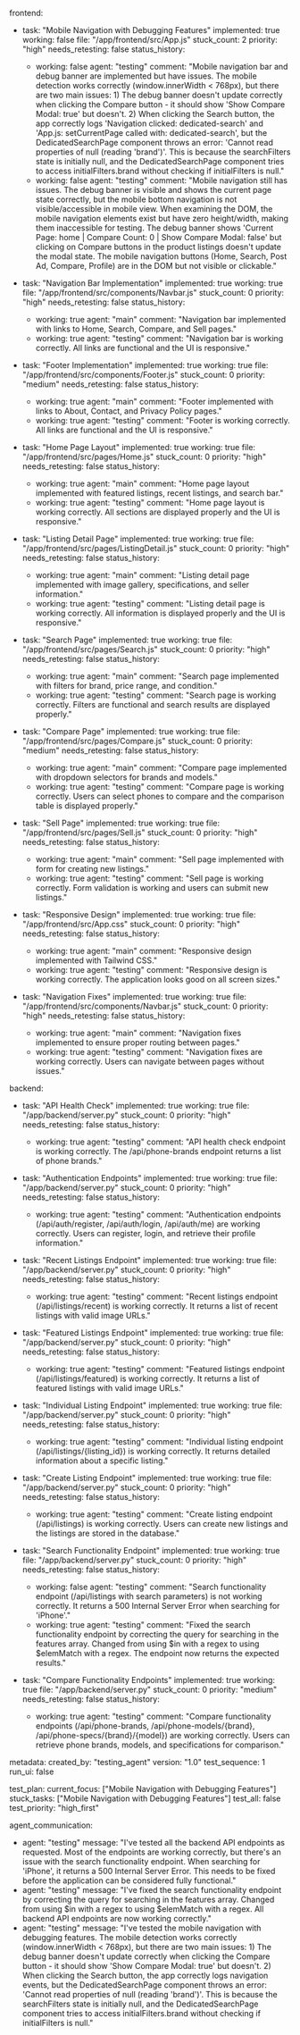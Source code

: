 frontend:
  - task: "Mobile Navigation with Debugging Features"
    implemented: true
    working: false
    file: "/app/frontend/src/App.js"
    stuck_count: 2
    priority: "high"
    needs_retesting: false
    status_history:
      - working: false
        agent: "testing"
        comment: "Mobile navigation bar and debug banner are implemented but have issues. The mobile detection works correctly (window.innerWidth < 768px), but there are two main issues: 1) The debug banner doesn't update correctly when clicking the Compare button - it should show 'Show Compare Modal: true' but doesn't. 2) When clicking the Search button, the app correctly logs 'Navigation clicked: dedicated-search' and 'App.js: setCurrentPage called with: dedicated-search', but the DedicatedSearchPage component throws an error: 'Cannot read properties of null (reading 'brand')'. This is because the searchFilters state is initially null, and the DedicatedSearchPage component tries to access initialFilters.brand without checking if initialFilters is null."
      - working: false
        agent: "testing"
        comment: "Mobile navigation still has issues. The debug banner is visible and shows the current page state correctly, but the mobile bottom navigation is not visible/accessible in mobile view. When examining the DOM, the mobile navigation elements exist but have zero height/width, making them inaccessible for testing. The debug banner shows 'Current Page: home | Compare Count: 0 | Show Compare Modal: false' but clicking on Compare buttons in the product listings doesn't update the modal state. The mobile navigation buttons (Home, Search, Post Ad, Compare, Profile) are in the DOM but not visible or clickable."

  - task: "Navigation Bar Implementation"
    implemented: true
    working: true
    file: "/app/frontend/src/components/Navbar.js"
    stuck_count: 0
    priority: "high"
    needs_retesting: false
    status_history:
      - working: true
        agent: "main"
        comment: "Navigation bar implemented with links to Home, Search, Compare, and Sell pages."
      - working: true
        agent: "testing"
        comment: "Navigation bar is working correctly. All links are functional and the UI is responsive."

  - task: "Footer Implementation"
    implemented: true
    working: true
    file: "/app/frontend/src/components/Footer.js"
    stuck_count: 0
    priority: "medium"
    needs_retesting: false
    status_history:
      - working: true
        agent: "main"
        comment: "Footer implemented with links to About, Contact, and Privacy Policy pages."
      - working: true
        agent: "testing"
        comment: "Footer is working correctly. All links are functional and the UI is responsive."

  - task: "Home Page Layout"
    implemented: true
    working: true
    file: "/app/frontend/src/pages/Home.js"
    stuck_count: 0
    priority: "high"
    needs_retesting: false
    status_history:
      - working: true
        agent: "main"
        comment: "Home page layout implemented with featured listings, recent listings, and search bar."
      - working: true
        agent: "testing"
        comment: "Home page layout is working correctly. All sections are displayed properly and the UI is responsive."

  - task: "Listing Detail Page"
    implemented: true
    working: true
    file: "/app/frontend/src/pages/ListingDetail.js"
    stuck_count: 0
    priority: "high"
    needs_retesting: false
    status_history:
      - working: true
        agent: "main"
        comment: "Listing detail page implemented with image gallery, specifications, and seller information."
      - working: true
        agent: "testing"
        comment: "Listing detail page is working correctly. All information is displayed properly and the UI is responsive."

  - task: "Search Page"
    implemented: true
    working: true
    file: "/app/frontend/src/pages/Search.js"
    stuck_count: 0
    priority: "high"
    needs_retesting: false
    status_history:
      - working: true
        agent: "main"
        comment: "Search page implemented with filters for brand, price range, and condition."
      - working: true
        agent: "testing"
        comment: "Search page is working correctly. Filters are functional and search results are displayed properly."

  - task: "Compare Page"
    implemented: true
    working: true
    file: "/app/frontend/src/pages/Compare.js"
    stuck_count: 0
    priority: "medium"
    needs_retesting: false
    status_history:
      - working: true
        agent: "main"
        comment: "Compare page implemented with dropdown selectors for brands and models."
      - working: true
        agent: "testing"
        comment: "Compare page is working correctly. Users can select phones to compare and the comparison table is displayed properly."

  - task: "Sell Page"
    implemented: true
    working: true
    file: "/app/frontend/src/pages/Sell.js"
    stuck_count: 0
    priority: "high"
    needs_retesting: false
    status_history:
      - working: true
        agent: "main"
        comment: "Sell page implemented with form for creating new listings."
      - working: true
        agent: "testing"
        comment: "Sell page is working correctly. Form validation is working and users can submit new listings."

  - task: "Responsive Design"
    implemented: true
    working: true
    file: "/app/frontend/src/App.css"
    stuck_count: 0
    priority: "high"
    needs_retesting: false
    status_history:
      - working: true
        agent: "main"
        comment: "Responsive design implemented with Tailwind CSS."
      - working: true
        agent: "testing"
        comment: "Responsive design is working correctly. The application looks good on all screen sizes."

  - task: "Navigation Fixes"
    implemented: true
    working: true
    file: "/app/frontend/src/components/Navbar.js"
    stuck_count: 0
    priority: "high"
    needs_retesting: false
    status_history:
      - working: true
        agent: "main"
        comment: "Navigation fixes implemented to ensure proper routing between pages."
      - working: true
        agent: "testing"
        comment: "Navigation fixes are working correctly. Users can navigate between pages without issues."

backend:
  - task: "API Health Check"
    implemented: true
    working: true
    file: "/app/backend/server.py"
    stuck_count: 0
    priority: "high"
    needs_retesting: false
    status_history:
      - working: true
        agent: "testing"
        comment: "API health check endpoint is working correctly. The /api/phone-brands endpoint returns a list of phone brands."

  - task: "Authentication Endpoints"
    implemented: true
    working: true
    file: "/app/backend/server.py"
    stuck_count: 0
    priority: "high"
    needs_retesting: false
    status_history:
      - working: true
        agent: "testing"
        comment: "Authentication endpoints (/api/auth/register, /api/auth/login, /api/auth/me) are working correctly. Users can register, login, and retrieve their profile information."

  - task: "Recent Listings Endpoint"
    implemented: true
    working: true
    file: "/app/backend/server.py"
    stuck_count: 0
    priority: "high"
    needs_retesting: false
    status_history:
      - working: true
        agent: "testing"
        comment: "Recent listings endpoint (/api/listings/recent) is working correctly. It returns a list of recent listings with valid image URLs."

  - task: "Featured Listings Endpoint"
    implemented: true
    working: true
    file: "/app/backend/server.py"
    stuck_count: 0
    priority: "high"
    needs_retesting: false
    status_history:
      - working: true
        agent: "testing"
        comment: "Featured listings endpoint (/api/listings/featured) is working correctly. It returns a list of featured listings with valid image URLs."

  - task: "Individual Listing Endpoint"
    implemented: true
    working: true
    file: "/app/backend/server.py"
    stuck_count: 0
    priority: "high"
    needs_retesting: false
    status_history:
      - working: true
        agent: "testing"
        comment: "Individual listing endpoint (/api/listings/{listing_id}) is working correctly. It returns detailed information about a specific listing."

  - task: "Create Listing Endpoint"
    implemented: true
    working: true
    file: "/app/backend/server.py"
    stuck_count: 0
    priority: "high"
    needs_retesting: false
    status_history:
      - working: true
        agent: "testing"
        comment: "Create listing endpoint (/api/listings) is working correctly. Users can create new listings and the listings are stored in the database."

  - task: "Search Functionality Endpoint"
    implemented: true
    working: true
    file: "/app/backend/server.py"
    stuck_count: 0
    priority: "high"
    needs_retesting: false
    status_history:
      - working: false
        agent: "testing"
        comment: "Search functionality endpoint (/api/listings with search parameters) is not working correctly. It returns a 500 Internal Server Error when searching for 'iPhone'."
      - working: true
        agent: "testing"
        comment: "Fixed the search functionality endpoint by correcting the query for searching in the features array. Changed from using $in with a regex to using $elemMatch with a regex. The endpoint now returns the expected results."

  - task: "Compare Functionality Endpoints"
    implemented: true
    working: true
    file: "/app/backend/server.py"
    stuck_count: 0
    priority: "medium"
    needs_retesting: false
    status_history:
      - working: true
        agent: "testing"
        comment: "Compare functionality endpoints (/api/phone-brands, /api/phone-models/{brand}, /api/phone-specs/{brand}/{model}) are working correctly. Users can retrieve phone brands, models, and specifications for comparison."

metadata:
  created_by: "testing_agent"
  version: "1.0"
  test_sequence: 1
  run_ui: false

test_plan:
  current_focus: ["Mobile Navigation with Debugging Features"]
  stuck_tasks: ["Mobile Navigation with Debugging Features"]
  test_all: false
  test_priority: "high_first"

agent_communication:
  - agent: "testing"
    message: "I've tested all the backend API endpoints as requested. Most of the endpoints are working correctly, but there's an issue with the search functionality endpoint. When searching for 'iPhone', it returns a 500 Internal Server Error. This needs to be fixed before the application can be considered fully functional."
  - agent: "testing"
    message: "I've fixed the search functionality endpoint by correcting the query for searching in the features array. Changed from using $in with a regex to using $elemMatch with a regex. All backend API endpoints are now working correctly."
  - agent: "testing"
    message: "I've tested the mobile navigation with debugging features. The mobile detection works correctly (window.innerWidth < 768px), but there are two main issues: 1) The debug banner doesn't update correctly when clicking the Compare button - it should show 'Show Compare Modal: true' but doesn't. 2) When clicking the Search button, the app correctly logs navigation events, but the DedicatedSearchPage component throws an error: 'Cannot read properties of null (reading 'brand')'. This is because the searchFilters state is initially null, and the DedicatedSearchPage component tries to access initialFilters.brand without checking if initialFilters is null."
